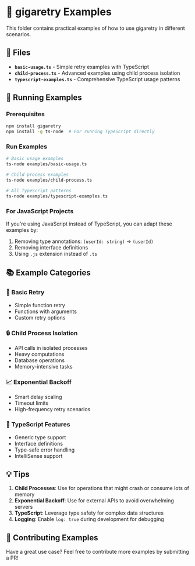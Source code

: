 # 🚀 gigaretry Examples

This folder contains practical examples of how to use gigaretry in different scenarios.

## 📁 Files

- **`basic-usage.ts`** - Simple retry examples with TypeScript
- **`child-process.ts`** - Advanced examples using child process isolation
- **`typescript-examples.ts`** - Comprehensive TypeScript usage patterns

## 🚀 Running Examples

### Prerequisites
```bash
npm install gigaretry
npm install -g ts-node  # For running TypeScript directly
```

### Run Examples
```bash
# Basic usage examples
ts-node examples/basic-usage.ts

# Child process examples  
ts-node examples/child-process.ts

# All TypeScript patterns
ts-node examples/typescript-examples.ts
```

### For JavaScript Projects
If you're using JavaScript instead of TypeScript, you can adapt these examples by:

1. Removing type annotations: `(userId: string)` → `(userId)`
2. Removing interface definitions
3. Using `.js` extension instead of `.ts`

## 📚 Example Categories

### 🔄 Basic Retry
- Simple function retry
- Functions with arguments
- Custom retry options

### 🔒 Child Process Isolation
- API calls in isolated processes
- Heavy computations
- Database operations
- Memory-intensive tasks

### 📈 Exponential Backoff
- Smart delay scaling
- Timeout limits
- High-frequency retry scenarios

### 🔷 TypeScript Features
- Generic type support
- Interface definitions
- Type-safe error handling
- IntelliSense support

## 💡 Tips

1. **Child Processes**: Use for operations that might crash or consume lots of memory
2. **Exponential Backoff**: Use for external APIs to avoid overwhelming servers
3. **TypeScript**: Leverage type safety for complex data structures
4. **Logging**: Enable `log: true` during development for debugging

## 🤝 Contributing Examples

Have a great use case? Feel free to contribute more examples by submitting a PR!